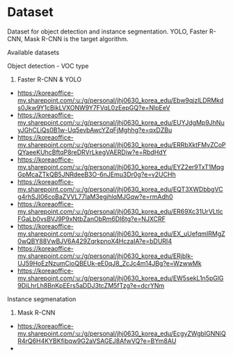 # Dataset
Dataset for object detection and instance segmentation. YOLO, Faster R-CNN, Mask R-CNN is the target algorithm.

Available datasets

Object detection - VOC type
1. Faster R-CNN & YOLO
  - https://koreaoffice-my.sharepoint.com/:u:/g/personal/jhj0630_korea_edu/Ebw9qjzlLDRMkds0Jkw9Y1cBikLVXONW9Y7FVqL0zEepGQ?e=NlpEeV
  - https://koreaoffice-my.sharepoint.com/:u:/g/personal/jhj0630_korea_edu/EUYJdgMp9JhNuyJGhCLiQs0B1w-Uq5evbAwcYZqFjMghhg?e=qxDZBu
  - https://koreaoffice-my.sharepoint.com/:u:/g/personal/jhj0630_korea_edu/ERRbXktFMvZCoPQYaeeKUhcBftqP8reDRVrLkegVAERDiw?e=RbdHdY
  - https://koreaoffice-my.sharepoint.com/:u:/g/personal/jhj0630_korea_edu/EYZ2er9TxT1MqgGpMcaZTkQB5JNRdeeB3O-6nJEmu3Dr0g?e=v2UCHh
  - https://koreaoffice-my.sharepoint.com/:u:/g/personal/jhj0630_korea_edu/EQT3XWDbbgVCg4rhSJI06coBaZVVL77laM3egjhlqMJGqw?e=rmAdh0
  - https://koreaoffice-my.sharepoint.com/:u:/g/personal/jhj0630_korea_edu/ER69Xc31UrVLtlcFGaLb0vsBVJ9P9xNtbZanObRm6DI6tg?e=NJXCRF
  - https://koreaoffice-my.sharepoint.com/:u:/g/personal/jhj0630_korea_edu/EX_uUefqmIRMgZ0wQBY88VwBJV6A429ZqrkpnoX4HczaIA?e=bDURI4
  - https://koreaoffice-my.sharepoint.com/:u:/g/personal/jhj0630_korea_edu/ERjblk-UJ59HoEzNzumCioQBEUk-eE0qJ8_ZcJc4m14JBg?e=WzwwMk
  - https://koreaoffice-my.sharepoint.com/:u:/g/personal/jhj0630_korea_edu/EW5sekL1n5pGlG9DiLhrLh8BnKpEErs5aDDJ3tcZM5fTzg?e=dcrYNm

Instance segmenatation
1. Mask R-CNN
  - https://koreaoffice-my.sharepoint.com/:u:/g/personal/jhj0630_korea_edu/EcgyZWgbIGNNiQR4rQ6H4KYBKfibqw9G2aVSAGEJ8AfwVQ?e=BYm8AU
  - 
